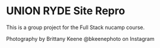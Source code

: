 # UNION RYDE Site Repro

This is a group project for the Full Stack nucamp course.

Photography by Brittany Keene @bkeenephoto on Instagram